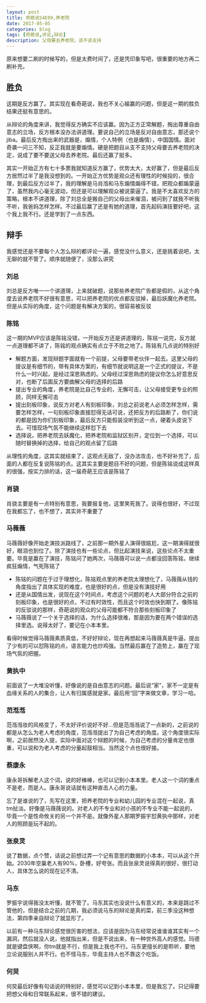 ```yaml
---
layout: post
title: 奇葩说S4E09,养老院
date: 2017-05-05
categories: blog
tags: [奇葩说,评论,辩论]
description: 父母要去养老院，该不该支持
---
```


原来想要二刷的时候写的，但是太费时间了，还是凭印象写吧，很重要的地方再二刷补充。

## 胜负
这期是反方赢了。其实现在看奇葩说，我也不关心输赢的问题，但是这一期的胜负结果还挺有意思的。

从辩论的角度来讲，我觉得反方确实不应该赢。因为正方正常解题，掏出尊重自由意志的立场，反方根本没办法讲道理。要说自己的立场是反对自由意志，那还说个jiba。最后反方掏出来的武器是，煽情，个人特例（也是煽情），中国国情。面对奇袭一问三不知，反正我就是要煽情。硬是把题目从支不支持父母要去养老院的决定，说成了要不要送父母去养老院。最后还赢了挺多。

其实一开始正方有七十多票我就知道反方赢了，优势太大，太好赢了，但是最后反方居然过半了是我没想到的。一开始正方优势是观众还有理性的时候投的，很合理，到最后反方过半了，我的理解是马肖湉和马东煽情煽得不错，把观众都煽蒙逼了，虽然我内心毫无波动，但还是可以理解观众被说蒙逼了。我是不太喜欢反方的策略，根本不讲道理，除了刘总全是搬自己的父母出来催泪，被问到了就我不听我不听，我爸妈怎样怎样。不过最后赢了还是有她的道理，首先起码演技要好吧，这个我上我不行。还是学到了一点东西。

## 辩手
我感觉还是不要每个人怎么辩的都评论一遍，感觉没什么意义，还是挑着说吧，太无聊的就不管了。顺序就随便了，没那么讲究

### 刘总
刘总是反方唯一一个讲道理，上来就破题，说那些养老院广告都是假的，从这个角度去说养老院不好很有意思，可以把养老院的优点都反驳掉，最后妖魔化养老院。但是从实际的角度，这个问题是有解决方案的，很容易被反驳

### 陈铭
这一期的MVP应该是陈铭没错，一开始反方还是讲道理的，陈铭一说完，反方就一点道理都不讲了，陈铭的观点确实有点立于不败之地了。陈铭有几点说的特别好

* 解题方面，发现辩题字面就有一个前提，父母要带老伙伴一起去。这里父母的提议是有细节的，带有具体方案的，有细节就说明这是一个正式的提议，不是什么一时兴起，是经过深思熟虑的。父母经过深思熟虑的提议你怎么好意思反对，也断了后面反方要曲解父母的选择的后路
* 提出专业的角度，养老院是比自己专业的，无懈可击，让父母接受更专业的照顾，同样无懈可击
* 提出刻板印象，说反方对老人有刻板印象，刘总之前说老人必须怎样怎样，需要怎样怎样，一句刻板印象直接怼得无话可说，还把反方的后路断了，你们说的都是因为你们刻板印象，最后反方只能假装没听到这一点，硬着头皮说下去。可惜现场气氛不能继续这样怼下去
* 选择说，把养老院去妖魔化，把养老院和监狱区别开，定位到一个选择，可以随时替换掉的选择，给自己的观点留了后路

从理性的角度，这其实就结束了，这观点无敌了，没办法攻击，也不好补充了，后面的人都在反复说陈铭的点。这其实主要是题目不好的问题，但是陈铭说成这样真的很强，按实力排的话，这一届奇葩王应该是陈铭了

### 肖骁
肖骁主要是有一点特别有意思，我要报复他，这里笑死我了。说得也很好，不过现在我都忘了，也不想了，其实并不重要了

### 马薇薇
马薇薇好像开始走演技派路线了，之前那一期外星人演得很尴尬，这一期演得就很好，眼泪也到位了。除了演技也有一些论点，但比起演技来说，这些论点不太重要。毕竟是赢在了演技，陈铭问了她两次，马薇薇可以说一点都没回答陈铭，继续疯狂煽情，气死陈铭了

* 陈铭的问题在于过于理想化，陈铭观点里的养老院太理想化了，马薇薇从钱的角度指出了具体实现的难度，也是很好的点，但是没有演技好用
* 还是从国情出发，说现在这个时间点，考虑这个问题的老人大部分符合之前的刻板印象，也是很好的点，不过有时效性，而且这个时效也快到期了。像陈铭的反驳说的那样，奇葩说的观众的父母可能都不符合那些刻板印象了
* 马薇薇说了一个关于选择的话，为什么选择很难，那是因为要在两个错误的选择里选。说得太好了，要记在小本本里。

看得时候觉得马薇薇素质真低，不好好辩论，现在再想起来马薇薇真是牛逼，提出了少有的可以怼陈铭的点，语言能力也炒鸡强。当然最后赢在了造势上，赢在了现场气氛的把握。

### 黄执中
前面说了一大堆没听懂，好像说的是自由意志的问题。最后说“家”，家不一定是有血缘关系的人的集合，让人有归属感就是家。最后用“回”字来做文章，学习一哈。

### 范湉湉
范湉湉妆的风格变了，不太好评价说好不好...但是范湉湉说了一点新的，之前说的都是从怎么为老人考虑的角度，范湉湉提出了为自己考虑的角度。这个角度很实际啊，之前居然没人提，实际中面对这个辩题的时候，为自己考虑的分量肯定也很重，可以说和为老人考虑的分量起鼓相当。当然这个点也很好接。

### 蔡康永
康永哥拆解老人这个词，说的好棒棒，也可以记到小本本里。老人这一个词的重点不是老，而是人。康永哥说话就有这种直击人心的力量。

忘了是谁说的了，先写在这里，把养老院的专业和幼儿园的专业混在一起说，真tm扯淡。好像是马薇薇说的。对老人的不专业和对小孩的不专业不能一起说的，毕竟一个是性命攸关的另一个并不是。就像外星人那期罗振宇怼黄执中那样，对老人的照顾是玩不起的。

### 张泉灵
说了数据，点个赞，话说之前想过弄一个记有意思的数据的小本本，可以从这个开始。2030年空巢老人有90%，卧槽，好夸张。而且张泉灵说得真的很好，很打动人，具体怎么说的现在记不清。

### 马东
罗振宇说得我没太听懂，就不管了。马东其实也没说什么有意义的，本来是跳过不管他的，但是结合之前的几期，我必须说马东的辩论是真的菜，前三季没这种想法，第四季亲自辩论了就显形了。

以前有一种马东辩论感觉很厉害的想法，应该是因为马东经常说谁谁谁其实有一个漏洞，然后就没人说，他就指出来，但是不说出来，有一种世外高人的感觉。玛德就是键盘侠啊，你tm就是不行，但是我上我也不行。马东更擅长的是聆听，要他立论说服别人并不行。也不怪马东，毕竟主持人也不靠这个吃饭。

### 何炅
何炅最后好像有句话说的特别好，感觉可以记到小本本里，但是我忘了。只记得要把想父母和日常联系起来，很不错的建议。
